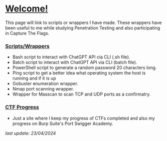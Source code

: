 # **[Welcome!](https://h1dz.github.io/Cyber/)**
 

This page will link to scripts or wrappers I have made. These wrappers have been useful to me while studying Penetration Testing and also participating in Capture The Flags.

### [Scripts/Wrappers](https://github.com/h1dz/Cyber/tree/Scripts) 
- Bash script to interact with ChatGPT API cia CLI (.sh file).
- Batch script to interact with ChatGPT API via CLI (batch file).
- PowerShell script to generate a random password 20 characters long.   
- Ping script to get a better idea what operating system the host is running and if it is up
- Gobuster enumeration wrapper.    
- Nmap port scanning wrapper.  
- Wrapper for Masscan to scan TCP and UDP ports as a confirmatry.    
        
### [CTF Progress](https://h1dz.gitbook.io/ctf/)    
- Just a site where I keep my progress of CTFs completed and also my progress on Burp Suite's Port Swigger Academy.    
    
     
     
_last update: 23/04/2024_
